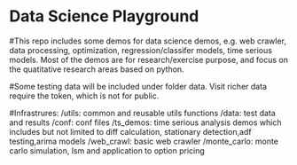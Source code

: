 # Data Science Playground
#This repo includes some demos for data science demos, e.g. web crawler, data processing, optimization, regression/classifer models, time serious models. Most of the demos are for research/exercise purpose, and focus on the quatitative research areas based on python.

#Some testing data will be included under folder data. Visit richer data require the token, which is not for public.

#Infrastrures:
/utils: common and reusable utils functions
/data: test data and results 
/conf: conf files
/ts_demos: time serious analysis demos which includes but not limited to diff calculation,  stationary detection,adf testing,arima models 
/web_crawl: basic web crawler
/monte_carlo: monte carlo simulation, lsm and application to option pricing

